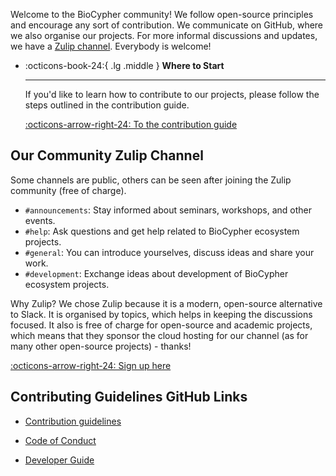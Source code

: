 Welcome to the BioCypher community! We follow open-source principles and
encourage any sort of contribution. We communicate on GitHub, where we also
organise our projects. For more informal discussions and updates, we have a
[Zulip channel](https://biocypher.zulipchat.com). Everybody is welcome!

<div class="grid cards" markdown>

-   :octicons-book-24:{ .lg .middle } __Where to Start__

    ---

    If you'd like to learn how to contribute to our projects, please follow
    the steps outlined in the contribution guide.

    [:octicons-arrow-right-24: To the contribution guide](contribute.md)

</div>

## Our Community Zulip Channel

Some channels are public, others can be seen after joining the Zulip community
(free of charge).

- `#announcements`: Stay informed about seminars, workshops, and other events.
- `#help`: Ask questions and get help related to BioCypher ecosystem projects.
- `#general`: You can introduce yourselves, discuss ideas and share your work.
- `#development`: Exchange ideas about development of BioCypher ecosystem projects.

Why Zulip? We chose Zulip because it is a modern, open-source alternative to
Slack. It is organised by topics, which helps in keeping the discussions
focused. It also is free of charge for open-source and academic projects, which
means that they sponsor the cloud hosting for our channel (as for many other
open-source projects) - thanks!

[:octicons-arrow-right-24: Sign up here](https://biocypher.zulipchat.com/)

## Contributing Guidelines GitHub Links

<!-- TODO: centralise CONTRIBUTING, CODE_OF_CONDUCT, DEVELOPER? They should be
available in all individual repos, not sure if they can link to a central
location. How to synchronise them? -->

- [Contribution guidelines](https://github.com/biocypher/biocypher/blob/main/CONTRIBUTING.md)

- [Code of Conduct](https://github.com/biocypher/biocypher/blob/main/CODE_OF_CONDUCT.md)

- [Developer Guide](https://github.com/biocypher/biocypher/blob/main/DEVELOPER.md)
